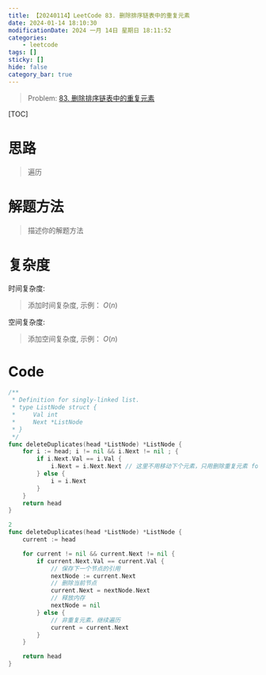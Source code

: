 ```yaml
---
title: 【20240114】LeetCode 83. 删除排序链表中的重复元素
date: 2024-01-14 18:10:30
modificationDate: 2024 一月 14日 星期日 18:11:52
categories: 
	- leetcode
tags: []
sticky: []
hide: false
category_bar: true
---
```


> Problem: [83. 删除排序链表中的重复元素](https://leetcode.cn/problems/remove-duplicates-from-sorted-list/description/)

[TOC]

# 思路

> 遍历

# 解题方法

> 描述你的解题方法

# 复杂度

时间复杂度:
> 添加时间复杂度, 示例： $O(n)$

空间复杂度:
> 添加空间复杂度, 示例： $O(n)$

# Code
```Go []
/**
 * Definition for singly-linked list.
 * type ListNode struct {
 *     Val int
 *     Next *ListNode
 * }
 */
func deleteDuplicates(head *ListNode) *ListNode {
    for i := head; i != nil && i.Next != nil ; {
        if i.Next.Val == i.Val {
            i.Next = i.Next.Next // 这里不用移动下个元素，只用删除重复元素 for i := head; i != nil && i.Next != nil ;i = i.Next {  i = i.Next不需要
        } else {
            i = i.Next
        }
    }
    return head
}

2
func deleteDuplicates(head *ListNode) *ListNode {
    current := head

    for current != nil && current.Next != nil {
        if current.Next.Val == current.Val {
            // 保存下一个节点的引用
            nextNode := current.Next
            // 删除当前节点
            current.Next = nextNode.Next
            // 释放内存
            nextNode = nil
        } else {
            // 非重复元素，继续遍历
            current = current.Next
        }
    }

    return head
}

```
  
